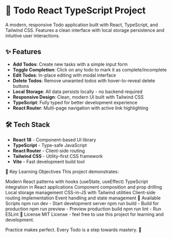 # 📃 Todo React TypeScript Project

A modern, responsive Todo application built with React, TypeScript, and Tailwind CSS. Features a clean interface with local storage persistence and intuitive user interactions.

## ✨ Features

- **Add Todos**: Create new tasks with a simple input form
- **Toggle Completion**: Click on any todo to mark it as complete/incomplete
- **Edit Todos**: In-place editing with modal interface
- **Delete Todos**: Remove unwanted todos with hover-to-reveal delete buttons
- **Local Storage**: All data persists locally - no backend required
- **Responsive Design**: Clean, modern UI built with Tailwind CSS
- **TypeScript**: Fully typed for better development experience
- **React Router**: Multi-page navigation with active link highlighting

## 🛠️ Tech Stack

- **React 18** - Component-based UI library
- **TypeScript** - Type-safe JavaScript
- **React Router** - Client-side routing
- **Tailwind CSS** - Utility-first CSS framework
- **Vite** - Fast development build tool

🎯 Key Learning Objectives
This project demonstrates:

Modern React patterns with hooks (useState, useEffect)
TypeScript integration in React applications
Component composition and prop drilling
Local storage management
CSS-in-JS with Tailwind utilities
Client-side routing implementation
Event handling and state management
🔧 Available Scripts
npm run dev - Start development server
npm run build - Build for production
npm run preview - Preview production build
npm run lint - Run ESLint
📝 License
MIT License - feel free to use this project for learning and development.

Practice makes perfect. Every Todo is a step towards mastery. 🚀
